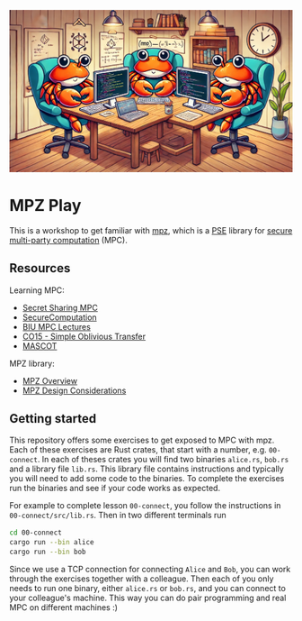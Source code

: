 <p align="center">
    <img src="./mpc-ferris.png" width=1280 />
</p>

# MPZ Play

This is a workshop to get familiar with [mpz](https://github.com/privacy-scaling-explorations/mpz),
which is a [PSE](https://pse.dev) library for [secure multi-party computation](https://en.wikipedia.org/wiki/Secure_multi-party_computation) (MPC).

## Resources
Learning MPC:
- [Secret Sharing MPC](https://eprint.iacr.org/2022/062)
- [SecureComputation](https://securecomputation.org/)
- [BIU MPC Lectures](https://www.youtube.com/playlist?list=PL8Vt-7cSFnw1F7bBFws2kWA-7JVFkqKTy)
- [CO15 - Simple Oblivious Transfer](https://eprint.iacr.org/2015/267)
- [MASCOT](https://eprint.iacr.org/2016/505)

MPZ library:
- [MPZ Overview](https://github.com/privacy-scaling-explorations/mpz/blob/dev/README.md)
- [MPZ Design Considerations](https://github.com/privacy-scaling-explorations/mpz/blob/dev/DESIGN.md)

## Getting started

This repository offers some exercises to get exposed to MPC with mpz. Each of
these exercises are Rust crates, that start with a number, e.g. `00-connect`. In
each of theses crates you will find two binaries `alice.rs`, `bob.rs` and a
library file `lib.rs`. This library file contains instructions and typically you
will need to add some code to the binaries. To complete the exercises run the
binaries and see if your code works as expected.

For example to complete lesson `00-connect`, you follow the instructions in
`00-connect/src/lib.rs`. Then in two different terminals run

```sh
cd 00-connect
cargo run --bin alice
cargo run --bin bob
```

Since we use a TCP connection for connecting `Alice` and `Bob`, you can work
through the exercises together with a colleague. Then each of you only needs to
run one binary, either `alice.rs` or `bob.rs`, and you can connect to your
colleague's machine. This way you can do pair programming and real MPC on
different machines :)

